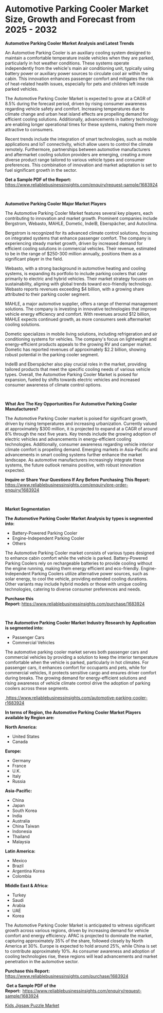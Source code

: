 <p><h1>Automotive Parking Cooler Market Size, Growth and Forecast from 2025 - 2032</h1></p><p><strong>Automotive Parking Cooler Market Analysis and Latest Trends</strong></p>
<p><p>An Automotive Parking Cooler is an auxiliary cooling system designed to maintain a comfortable temperature inside vehicles when they are parked, particularly in hot weather conditions. These systems operate independently from the vehicle's main air conditioning unit, typically using battery power or auxiliary power sources to circulate cool air within the cabin. This innovation enhances passenger comfort and mitigates the risk of heat-related health issues, especially for pets and children left inside parked vehicles.</p><p>The Automotive Parking Cooler Market is expected to grow at a CAGR of 8.5% during the forecast period, driven by rising consumer awareness regarding vehicle safety and comfort. Increasing temperatures due to climate change and urban heat island effects are propelling demand for efficient cooling solutions. Additionally, advancements in battery technology are enabling longer operational times for these systems, making them more attractive to consumers.</p><p>Recent trends include the integration of smart technologies, such as mobile applications and IoT connectivity, which allow users to control the climate remotely. Furthermore, partnerships between automotive manufacturers and aftermarket cooling solution providers are emerging, creating a more diverse product range tailored to various vehicle types and consumer preferences. This combination of innovation and market adaptation is set to fuel significant growth in the sector.</p></p>
<p><strong>Get a Sample PDF of the Report:&nbsp;</strong> <a href="https://www.reliablebusinessinsights.com/enquiry/request-sample/1683924?utm_campaign=2302&utm_medium=2&utm_source=Github&utm_content=ia&utm_term=26032025&utm_id=automotive-parking-cooler">https://www.reliablebusinessinsights.com/enquiry/request-sample/1683924</a></p>
<p>&nbsp;</p>
<p><strong>Automotive Parking Cooler Major Market Players</strong></p>
<p><p>The Automotive Parking Cooler Market features several key players, each contributing to innovation and market growth. Prominent companies include Bergstrom, Webasto, MAHLE, Dometic, IndelB, Eberspächer, and Autoclima.</p><p>Bergstrom is recognized for its advanced climate control solutions, focusing on integrated systems that enhance passenger comfort. The company is experiencing steady market growth, driven by increased demand for efficient cooling solutions in commercial vehicles. Their revenue, estimated to be in the range of $250-300 million annually, positions them as a significant player in the field.</p><p>Webasto, with a strong background in automotive heating and cooling systems, is expanding its portfolio to include parking coolers that cater primarily to electric and hybrid vehicles. Their market strategy focuses on sustainability, aligning with global trends toward eco-friendly technology. Webasto reports revenues exceeding $4 billion, with a growing share attributed to their parking cooler segment.</p><p>MAHLE, a major automotive supplier, offers a range of thermal management solutions. The company is investing in innovative technologies that improve vehicle energy efficiency and comfort. With revenues around $12 billion, MAHLE expects continued growth, as more consumers seek aftermarket cooling solutions.</p><p>Dometic specializes in mobile living solutions, including refrigeration and air conditioning systems for vehicles. The company's focus on lightweight and energy-efficient products appeals to the growing RV and camper market. Dometic has reported revenues of approximately $2.2 billion, showing robust potential in the parking cooler segment.</p><p>IndelB and Eberspächer also play crucial roles in the market, providing tailored products that meet the specific cooling needs of various vehicle types. Overall, the Automotive Parking Cooler Market is poised for expansion, fueled by shifts towards electric vehicles and increased consumer awareness of climate control options.</p></p>
<p>&nbsp;</p>
<p><strong>What Are The Key Opportunities For Automotive Parking Cooler Manufacturers?</strong></p>
<p><p>The Automotive Parking Cooler market is poised for significant growth, driven by rising temperatures and increasing urbanization. Currently valued at approximately $300 million, it is projected to expand at a CAGR of around 8% through the next five years. Key trends include the growing adoption of electric vehicles and advancements in energy-efficient cooling technologies. Additionally, consumer awareness regarding vehicle interior climate comfort is propelling demand. Emerging markets in Asia-Pacific and advancements in smart cooling systems further enhance the market landscape. As automotive manufacturers increasingly integrate these systems, the future outlook remains positive, with robust innovation expected.</p></p>
<p><strong>Inquire or Share Your Questions If Any Before Purchasing This Report:</strong> <a href="https://www.reliablebusinessinsights.com/enquiry/pre-order-enquiry/1683924?utm_campaign=2302&utm_medium=2&utm_source=Github&utm_content=ia&utm_term=26032025&utm_id=automotive-parking-cooler">https://www.reliablebusinessinsights.com/enquiry/pre-order-enquiry/1683924</a></p>
<p>&nbsp;</p>
<p><strong>Market Segmentation</strong></p>
<p><strong>The Automotive Parking Cooler Market Analysis by types is segmented into:</strong></p>
<p><ul><li>Battery-Powered Parking Cooler</li><li>Engine-Independent Parking Cooler</li><li>Others</li></ul></p>
<p><p>The Automotive Parking Cooler market consists of various types designed to enhance cabin comfort while the vehicle is parked. Battery-Powered Parking Coolers rely on rechargeable batteries to provide cooling without the engine running, making them energy efficient and eco-friendly. Engine-Independent Parking Coolers utilize alternative power sources, such as solar energy, to cool the vehicle, providing extended cooling durations. Other variants may include hybrid models or those with unique cooling technologies, catering to diverse consumer preferences and needs.</p></p>
<p><strong>Purchase this Report:&nbsp;</strong><a href="https://www.reliablebusinessinsights.com/purchase/1683924?utm_campaign=2302&utm_medium=2&utm_source=Github&utm_content=ia&utm_term=26032025&utm_id=automotive-parking-cooler">https://www.reliablebusinessinsights.com/purchase/1683924</a></p>
<p>&nbsp;</p>
<p><strong>The Automotive Parking Cooler Market Industry Research by Application is segmented into:</strong></p>
<p><ul><li>Passenger Cars</li><li>Commercial Vehicles</li></ul></p>
<p><p>The automotive parking cooler market serves both passenger cars and commercial vehicles by providing a solution to keep the interior temperature comfortable when the vehicle is parked, particularly in hot climates. For passenger cars, it enhances comfort for occupants and pets, while for commercial vehicles, it protects sensitive cargo and ensures driver comfort during breaks. The growing demand for energy-efficient solutions and rising awareness of vehicle climate control drive the adoption of parking coolers across these segments.</p></p>
<p><a href="https://www.reliablebusinessinsights.com/automotive-parking-cooler-r1683924?utm_campaign=2302&utm_medium=2&utm_source=Github&utm_content=ia&utm_term=26032025&utm_id=automotive-parking-cooler">&nbsp;https://www.reliablebusinessinsights.com/automotive-parking-cooler-r1683924</a></p>
<p><strong>In terms of Region, the Automotive Parking Cooler Market Players available by Region are:</strong></p>
<p>
    <p> <strong> North America: </strong>
        <ul>
            <li>United States</li>
            <li>Canada</li>
        </ul>
        </p> 
    <p> <strong> Europe: </strong>
        <ul>
            <li>Germany</li>
            <li>France</li>
            <li>U.K.</li>
            <li>Italy</li>
            <li>Russia</li>
        </ul>
        </p> 
    <p> <strong> Asia-Pacific: </strong>
        <ul>
            <li>China</li>
            <li>Japan</li>
            <li>South Korea</li>
            <li>India</li>
            <li>Australia</li>
            <li>China Taiwan</li>
            <li>Indonesia</li>
            <li>Thailand</li>
            <li>Malaysia</li>
        </ul>
        </p> 
    <p> <strong> Latin America: </strong>
        <ul>
            <li>Mexico</li>
            <li>Brazil</li>
            <li>Argentina Korea</li>
            <li>Colombia</li>
        </ul>
        </p> 
    <p> <strong> Middle East & Africa: </strong>
        <ul>
            <li>Turkey</li>
            <li>Saudi</li>
            <li>Arabia</li>
            <li>UAE</li>
            <li>Korea</li>
        </ul>
    </p>
    </p>
<p><p>The Automotive Parking Cooler Market is anticipated to witness significant growth across various regions, driven by increasing demand for vehicle comfort and energy efficiency. APAC is projected to dominate the market, capturing approximately 35% of the share, followed closely by North America at 30%. Europe is expected to hold around 25%, while China is set to contribute approximately 10%. As consumer awareness and adoption of cooling technologies rise, these regions will lead advancements and market penetration in the automotive sector.</p></p>
<p><strong>Purchase this Report: </strong><a href="https://www.reliablebusinessinsights.com/purchase/1683924?utm_campaign=2302&utm_medium=2&utm_source=Github&utm_content=ia&utm_term=26032025&utm_id=automotive-parking-cooler">https://www.reliablebusinessinsights.com/purchase/1683924</a></p>
<p>&nbsp;<strong>Get a Sample PDF of the Report:&nbsp;&nbsp;</strong><a href="https://www.reliablebusinessinsights.com/enquiry/request-sample/1683924?utm_campaign=2302&utm_medium=2&utm_source=Github&utm_content=ia&utm_term=26032025&utm_id=automotive-parking-cooler">https://www.reliablebusinessinsights.com/enquiry/request-sample/1683924</a></p>
<p><strong></strong></p>
<p><p><a href="https://github.com/kathiestrine5ty/Market-Research-Report-List-1/blob/main/kids-jigsaw-puzzle-market.md?utm_campaign=2302&utm_medium=2&utm_source=Github&utm_content=ia&utm_term=26032025&utm_id=automotive-parking-cooler">Kids Jigsaw Puzzle Market</a></p></p>